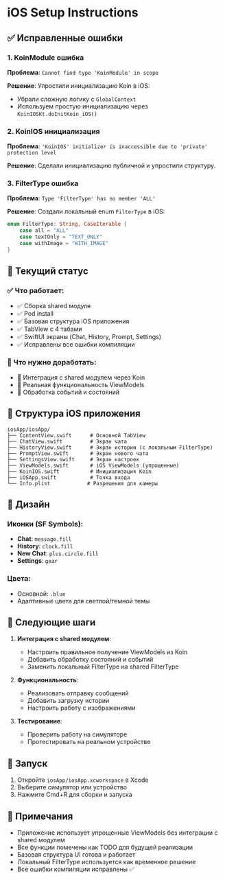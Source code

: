 # iOS Setup Instructions

## ✅ Исправленные ошибки

### 1. KoinModule ошибка
**Проблема**: `Cannot find type 'KoinModule' in scope`

**Решение**: Упростили инициализацию Koin в iOS:
- Убрали сложную логику с `GlobalContext`
- Используем простую инициализацию через `KoinIOSKt.doInitKoin_iOS()`

### 2. KoinIOS инициализация
**Проблема**: `'KoinIOS' initializer is inaccessible due to 'private' protection level`

**Решение**: Сделали инициализацию публичной и упростили структуру.

### 3. FilterType ошибка
**Проблема**: `Type 'FilterType' has no member 'ALL'`

**Решение**: Создали локальный enum `FilterType` в iOS:
```swift
enum FilterType: String, CaseIterable {
    case all = "ALL"
    case textOnly = "TEXT_ONLY"
    case withImage = "WITH_IMAGE"
}
```

## 🚀 Текущий статус

### ✅ Что работает:
- ✅ Сборка shared модуля
- ✅ Pod install
- ✅ Базовая структура iOS приложения
- ✅ TabView с 4 табами
- ✅ SwiftUI экраны (Chat, History, Prompt, Settings)
- ✅ Исправлены все ошибки компиляции

### 🔄 Что нужно доработать:
- 🔄 Интеграция с shared модулем через Koin
- 🔄 Реальная функциональность ViewModels
- 🔄 Обработка событий и состояний

## 📱 Структура iOS приложения

```
iosApp/iosApp/
├── ContentView.swift      # Основной TabView
├── ChatView.swift         # Экран чата
├── HistoryView.swift      # Экран истории (с локальным FilterType)
├── PromptView.swift       # Экран нового чата
├── SettingsView.swift     # Экран настроек
├── ViewModels.swift       # iOS ViewModels (упрощенные)
├── KoinIOS.swift          # Инициализация Koin
├── iOSApp.swift           # Точка входа
└── Info.plist            # Разрешения для камеры
```

## 🎨 Дизайн

### Иконки (SF Symbols):
- **Chat**: `message.fill`
- **History**: `clock.fill`
- **New Chat**: `plus.circle.fill`
- **Settings**: `gear`

### Цвета:
- Основной: `.blue`
- Адаптивные цвета для светлой/темной темы

## 🔧 Следующие шаги

1. **Интеграция с shared модулем**:
   - Настроить правильное получение ViewModels из Koin
   - Добавить обработку состояний и событий
   - Заменить локальный FilterType на shared FilterType

2. **Функциональность**:
   - Реализовать отправку сообщений
   - Добавить загрузку истории
   - Настроить работу с изображениями

3. **Тестирование**:
   - Проверить работу на симуляторе
   - Протестировать на реальном устройстве

## 🚀 Запуск

1. Откройте `iosApp/iosApp.xcworkspace` в Xcode
2. Выберите симулятор или устройство
3. Нажмите Cmd+R для сборки и запуска

## 📝 Примечания

- Приложение использует упрощенные ViewModels без интеграции с shared модулем
- Все функции помечены как TODO для будущей реализации
- Базовая структура UI готова и работает
- Локальный FilterType используется как временное решение
- Все ошибки компиляции исправлены ✅ 